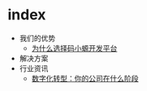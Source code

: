 # index

- 我们的优势
  - [为什么选择码小螈开发平台](advantage/为什么选择码小螈开发平台.md)
- 解决方案
- 行业资讯
  - [数字化转型：你的公司在什么阶段](industry/数字化转型：你的公司在什么阶段.md)

